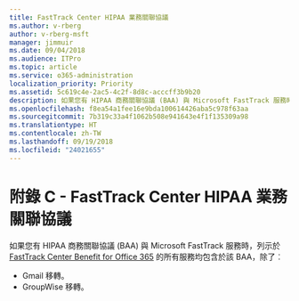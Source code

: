 ```yaml
---
title: FastTrack Center HIPAA 業務關聯協議
ms.author: v-rberg
author: v-rberg-msft
manager: jimmuir
ms.date: 09/04/2018
ms.audience: ITPro
ms.topic: article
ms.service: o365-administration
localization_priority: Priority
ms.assetid: 5c619c4e-2ac5-4c2f-8d8c-acccff3b9b20
description: 如果您有 HIPAA 商務關聯協議 (BAA) 與 Microsoft FastTrack 服務時，列示於 FastTrack Center Benefit for Office 365 的所有服務均包含於該 BAA，除了︰
ms.openlocfilehash: f8ea54a1fee16e9bda100614426aba5c978f63aa
ms.sourcegitcommit: 7b319c33a4f1062b508e941643e4f1f135309a98
ms.translationtype: HT
ms.contentlocale: zh-TW
ms.lasthandoff: 09/19/2018
ms.locfileid: "24021655"
---
```

# <a name="appendix-c---fasttrack-center-hipaa-business-associate-agreement"></a>附錄 C - FastTrack Center HIPAA 業務關聯協議

如果您有 HIPAA 商務關聯協議 (BAA) 與 Microsoft FastTrack 服務時，列示於 [FastTrack Center Benefit for Office 365](fasttrack-benefit-for-office-365.md) 的所有服務均包含於該 BAA，除了︰ 
  
- Gmail 移轉。   
- GroupWise 移轉。
    

